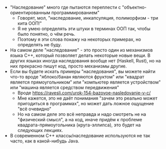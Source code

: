 * "Наследование" много где пытаются переплести с "объектно-ориентированным программированием"
  * Говорят, мол, "наследование, инкапсуляция, полиморфизм - три кита ООП!"
  * Я не умею определять эти штуки в терминах ООП так, чтобы было понятно, о чём речь.
  * Поэтому я эти слова покажу на некоторых примерах, но определять не буду.
* На самом деле "наследование" - это просто один из механизмов языка C++, который позволяет делать некоторые новые вещи.
  В других языках иногда наследования вообще нет (Haskell, Rust), но на них прекрасно пишут код,
  просто механизмы другие.
* Если вы будете искать примеры "наследования", вы можете найти что-то вроде "яблоко/банан являются фруктом"
  или "квадрат является прямоугольником" или "компьютер является устройством" или "машина является средством передвижения"
  * Вроде https://ravesli.com/urok-154-bazovoe-nasledovanie-v-c/
  * Мне кажется, это не даёт понимания "зачем это реально может пригодиться в программах", но может дать
    ложное ощущение "всё очевидно"
  * Но на самом деле это всё неправда и надо смотреть не на "физический смысл", а на код, иначе
    придём к проблеме квадрата-прямоугольника (круга-эллипса), это будет на следующих лекциях.
* В современном C++ классы/наследование используются не так часто, как в какой-нибудь Java.
